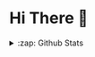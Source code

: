 # Hi There 👋

<details> 
  <summary>:zap: Github Stats</summary>
  <img align="left" alt="Ernesto's Github Stats" src="https://github-readme-stats-ernestohofs-projects.vercel.app/api?username=ErnestoHof&show_icons=true&hide_border=true" />
</details>

<!--
**ErnestoHof/ErnestoHof** is a ✨ _special_ ✨ repository because its `README.md` (this file) appears on your GitHub profile.

Here are some ideas to get you started:

- 🔭 I’m currently working on ...
- 🌱 I’m currently learning ...
- 👯 I’m looking to collaborate on ...
- 🤔 I’m looking for help with ...
- 💬 Ask me about ...
- 📫 How to reach me: ...
- 😄 Pronouns: ...
- ⚡ Fun fact: ...
-->
